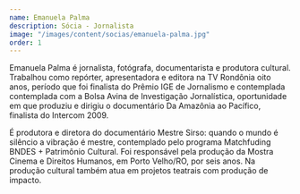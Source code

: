 ```yaml
---
name: Emanuela Palma
description: Sócia - Jornalista
image: "/images/content/socias/emanuela-palma.jpg"
order: 1
---
```


Emanuela Palma é jornalista, fotógrafa, documentarista e produtora cultural. Trabalhou como repórter, apresentadora e editora na TV Rondônia oito anos, período que foi finalista do Prêmio IGE de Jornalismo e contemplada contemplada com a Bolsa Avina de Investigação Jornalística, oportunidade em que produziu e dirigiu o documentário Da Amazônia ao Pacífico, finalista do Intercom 2009.

É produtora e diretora do documentário Mestre Sirso: quando o mundo é silêncio a vibração é mestre, contemplado pelo programa Matchfuding BNDES + Patrimônio Cultural. Foi responsável pela produção da Mostra Cinema e Direitos Humanos, em Porto Velho/RO, por seis anos. Na produção cultural também atua em projetos teatrais com produção de impacto.
